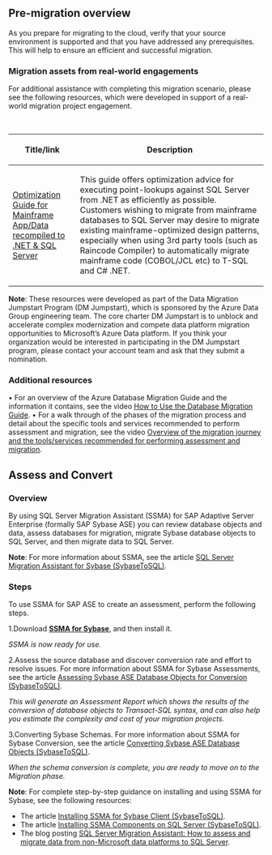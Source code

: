 ## Pre-migration overview

As you prepare for migrating to the cloud, verify that your source environment is supported and that you have addressed any prerequisites. This will help to ensure an efficient and successful migration.

### Migration assets from real-world engagements

For additional assistance with completing this migration scenario, please see the following resources, which were developed in support of a real-world migration project engagement.

<br>
<table width="100%">
<thead>
<tr>
<th width="18%">
<p><strong>Title/link</strong></p>
</th>
<th width="59%">
<p><strong>Description</strong></p>
</th>
</tr>
</thead>
<tbody>
<tr>
<td width="18%">
<p><a href="https://aka.ms/dmj-wp-mainframe-optimize">Optimization Guide for Mainframe App/Data recompiled to .NET &amp; SQL Server</a></p>
</td>
<td width="59%">
<p>This guide offers optimization advice for executing point-lookups against SQL Server from .NET as efficiently as possible. Customers wishing to migrate from mainframe databases to SQL Server may desire to migrate existing mainframe-optimized design patterns, especially when using 3rd party tools (such as Raincode Compiler) to automatically migrate mainframe code (COBOL/JCL etc) to T-SQL and C# .NET.</p>
</td>
</tr>
</tbody>
</table>

**Note**: These resources were developed as part of the Data Migration Jumpstart Program (DM Jumpstart), which is sponsored by the Azure Data Group engineering team. The core charter DM Jumpstart is to unblock and accelerate complex modernization and compete data platform migration opportunities to Microsoft’s Azure Data platform. If you think your organization would be interested in participating in the DM Jumpstart program, please contact your account team and ask that they submit a nomination.

### Additional resources

•	For an overview of the Azure Database Migration Guide and the information it contains, see the video [How to Use the Database Migration Guide](https://azure.microsoft.com/resources/videos/how-to-use-the-azure-database-migration-guide/).
•	For a walk through of the phases of the migration process and detail about the specific tools and services recommended to perform assessment and migration, see the video [Overview of the migration journey and the tools/services recommended for performing assessment and migration](https://azure.microsoft.com/resources/videos/overview-of-migration-and-recommended-tools-services/).

## Assess and Convert

### Overview

By using SQL Server Migration Assistant (SSMA) for SAP Adaptive Server Enterprise (formally SAP Sybase ASE) you can review database objects and data, assess databases for migration, migrate Sybase database objects to SQL Server, and then migrate data to SQL Server.

**Note**: For more information about SSMA, see the article [SQL Server Migration Assistant for Sybase (SybaseToSQL)](https://docs.microsoft.com/en-us/sql/ssma/sybase/sql-server-migration-assistant-for-sybase-sybasetosql).

### Steps

To use SSMA for SAP ASE to create an assessment, perform the following steps.

1.Download **[SSMA for Sybase](https://www.microsoft.com/en-us/download/details.aspx?id=54256)**, and then install it.

_SSMA is now ready for use._

2.Assess the source database and discover conversion rate and effort to resolve issues. For more information about SSMA for Sybase Assessments, see the article [Assessing Sybase ASE Database Objects for Conversion (SybaseToSQL)](https://docs.microsoft.com/en-us/sql/ssma/sybase/assessing-sybase-ase-database-objects-for-conversion-sybasetosql).

_This will generate an Assessment Report which shows the results of the conversion of database objects to Transact-SQL syntax, and can also help you estimate the complexity and cost of your migration projects._

3.Converting Sybase Schemas. For more information about SSMA for Sybase Conversion, see the article [Converting Sybase ASE Database Objects (SybaseToSQL)](https://docs.microsoft.com/en-us/sql/ssma/sybase/converting-sybase-ase-database-objects-sybasetosql).

_When the schema conversion is complete, you are ready to move on to the Migration phase._

**Note**: For complete step-by-step guidance on installing and using SSMA for Sybase, see the following resources:

* The article [Installing SSMA for Sybase Client (SybaseToSQL)](https://docs.microsoft.com/en-us/sql/ssma/sybase/installing-ssma-for-sybase-client-sybasetosql).
* The article [Installing SSMA Components on SQL Server (SybaseToSQL)](https://docs.microsoft.com/en-us/sql/ssma/sybase/installing-ssma-components-on-sql-server-sybasetosql).
* The blog posting [SQL Server Migration Assistant: How to assess and migrate data from non-Microsoft data platforms to SQL Server](https://blogs.msdn.microsoft.com/datamigration/2016/11/16/sql-server-migration-assistant-how-to-assess-and-migrate-databases-from-non-microsoft-data-platforms-to-sql-server/).
